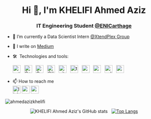 <h1 align="center">Hi 👋, I'm KHELIFI Ahmed Aziz</h1>
<h3 align="center">IT Engineering Student <a href="http://www.enicarthage.rnu.tn">@ENICarthage</a></h3>
                           

- 🔭 I’m currently a Data Scientist Intern [@XtendPlex Group](https://www.xtendplex.com/)  
- 📝 I write on [Medium](https://ahmedazizkhelifi.medium.com)  
- 🛠  Technologies and tools:
  <div style="margin-top=1em">
    <img src="https://img.shields.io/badge/python-35495E?style=for-the-badge&logo=python" alt="python" title="Python" height="25" /> &nbsp;
    <img src="https://img.shields.io/badge/c++-35495E?style=for-the-badge&logo=c%2B%2B" alt="C++" title="C++" height="25" /> &nbsp;
    <img src="https://img.shields.io/badge/c-35495E?style=for-the-badge&logo=c" alt="C" title="C" height="25" /> &nbsp;
    <img src="https://img.shields.io/badge/c%23-35495E?style=for-the-badge&logo=csharp" alt="C#" title="C#" height="25" /> &nbsp;
    <img src="https://img.shields.io/badge/git-35495E?style=for-the-badge&logo=git" alt="git" title="Git" height="25" /> &nbsp;
    <img src="https://img.shields.io/badge/tensorflow-35495E?style=for-the-badge&logo=tensorflow" alt="tensorflow" title="Tensorflow" height="25" /> &nbsp;
    <img src="https://img.shields.io/badge/numpy-35495E?style=for-the-badge&logo=numpy" alt="numpy" title="Numpy" height="25" /> &nbsp;
    <img src="https://img.shields.io/badge/pandas-35495E?style=for-the-badge&logo=pandas" alt="pandas" title="Pandas" height="25" /> &nbsp;
    <img src="https://img.shields.io/badge/sqlite-35495E?style=for-the-badge&logo=sqlite" alt="sqlite" title="Sqlite" height="25" /> &nbsp;
    <img src="https://img.shields.io/badge/markdown-35495E?style=for-the-badge&logo=markdown" alt="markdown" title="Markdown" height="25" /> &nbsp;
  </div>
  
- 📫 How to reach me   
  [<img src="https://img.shields.io/badge/linkedin-35495E?style=for-the-badge&logo=linkedin" alt="linkedin" title="Linkedin" height="25" />](https://www.linkedin.com/in/ahmedazizkhelifi/)
  [<img src="https://img.shields.io/badge/medium-35495E?style=for-the-badge&logo=medium" alt="medium" title="Medium" height="25" />](ahmedazizkhelifi.medium.com)
  [<img src="https://img.shields.io/badge/email-35495E?style=for-the-badge&logo=gmail" alt="gmail" title="Gmail" height="25" />](mailto:ahmedazizkhelifi@gmail.com)

<p align="left"> <img src="https://komarev.com/ghpvc/?username=ahmedazizkhelifi" alt="ahmedazizkhelifi" /> </p>

<div align="center">  
 
![KHELIFI Ahmed Aziz's GitHub stats](https://github-readme-stats.vercel.app/api?username=ahmedazizkhelifi&show_icons=true&count_private=true&theme=tokyonight) &nbsp; [![Top Langs](https://github-readme-stats.vercel.app/api/top-langs/?username=ahmedazizkhelifi&layout=compact&theme=tokyonight)](https://github.com/anuraghazra/github-readme-stats)
</div>




<!--
**AhmedAzizKhelifi/ahmedazizkhelifi** is a ✨ _special_ ✨ repository because its `README.md` (this file) appears on your GitHub profile.

Here are some ideas to get you started:


- 🌱 I’m currently learning ...
- 👯 I’m looking to collaborate on ...
- 🤔 I’m looking for help with ...
- 💬 Ask me about ...
- 📫 How to reach me: ...
- 😄 Pronouns: ...
- ⚡ Fun fact: ...

[![Top Langs](https://github-readme-stats.vercel.app/api/top-langs/?username=ahmedazizkhelifi&langs_count=8&theme=tokyonight)](https://github.com/anuraghazra/github-readme-stats)

-->
